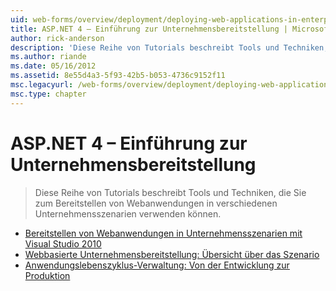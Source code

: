 ```yaml
---
uid: web-forms/overview/deployment/deploying-web-applications-in-enterprise-scenarios/index
title: ASP.NET 4 – Einführung zur Unternehmensbereitstellung | Microsoft-Dokumentation
author: rick-anderson
description: 'Diese Reihe von Tutorials beschreibt Tools und Techniken, die Sie zum Bereitstellen von Webanwendungen in verschiedenen Unternehmensszenarien verwenden können.'
ms.author: riande
ms.date: 05/16/2012
ms.assetid: 8e55d4a3-5f93-42b5-b053-4736c9152f11
msc.legacyurl: /web-forms/overview/deployment/deploying-web-applications-in-enterprise-scenarios
msc.type: chapter
---
```

<a name="aspnet-4---enterprise-deployment-introduction"></a>ASP.NET 4 – Einführung zur Unternehmensbereitstellung
====================
> Diese Reihe von Tutorials beschreibt Tools und Techniken, die Sie zum Bereitstellen von Webanwendungen in verschiedenen Unternehmensszenarien verwenden können.


- [Bereitstellen von Webanwendungen in Unternehmensszenarien mit Visual Studio 2010](deploying-web-applications-in-enterprise-scenarios.md)
- [Webbasierte Unternehmensbereitstellung: Übersicht über das Szenario](enterprise-web-deployment-scenario-overview.md)
- [Anwendungslebenszyklus-Verwaltung: Von der Entwicklung zur Produktion](application-lifecycle-management-from-development-to-production.md)
